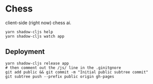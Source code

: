 # Chess

client-side (right now) chess ai.

    yarn shadow-cljs help
    yarn shadow-cljs watch app

## Deployment

    yarn shadow-cljs release app
    # then comment out the /js/ line in the .ginitgnore
    git add public && git commit -m "Initial public subtree commit"
    git subtree push --prefix public origin gh-pages


